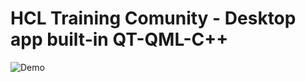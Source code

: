 # HCL Training Comunity - Desktop app built-in QT-QML-C++

![Demo](ggdrive)
#
[ggdrive]: https://doc-14-2c-docs.googleusercontent.com/docs/securesc/n9ctsghl4elprnubq000vpp8lb48oua7/6glj78qail5d22c0uufte8q4isqg7uc8/1660579350000/01110734758293319896/12544990335899285579/1ToUADMYfhRV66mJz2hGd5omhib5mSJwe?ax=AI9vYm4J1Dby5qDIYCRNIXzZ1CwEY06xMNviRvDo3Ffq6ZAOZt26MJz_eC71j25fSeAbvguQRBliKRwHr454UeTxE_FrwB9o7IyhDBI2cUgYGEvl_eUrMlIdg8YXWz7tROk_mOkDcFE_ku9auIhdc4s90oh-vNNm9COF2hf8rIePUukwwzFrBoIsiudecxHjZoGbMd4GsZ--6haE4V3sH4wBoJjdgNRszjawF8_Rb1rIWnn19b-KtiGd2h9D6yo8vEqtkqDwgdbPC0n2I6ZZONrK4emMKIn-Q-5GU0Ma772NZ2bDaZA23xXqDGanWFKutU31kITfLUoB00uN0fe2MHbcLXflXD8Ryt9F0S_yVQzcbKI4TB_vlMxQvaL-7miJPM3k7ABN-qnJ1DItF3zrw-5tok5bToTBqQFwwUrFTIJLRBWvu3olS00nlPvtXlXs1fgq0aVSQQohEDrFWnK9-tkTlxSHLdpYT8lX2qYUQuaXquTfwN-Zom8oGsVruy0WtBnTNDb0O_JEb2PU14g6YM6tXnxFzu1m3iSbh2IVHo2-fMRr0hWqFXNXuil7nEs9Q5gd5qQ_M0CCjjtIAdeszOYcQ3D6V8rWn-YGttihDOCpFFPT-qbxhRcAHbYvAMPz7vGO5W1fbPNU-WBVO0RCynEHFXN8nX8sbZqBu4aR5lsB6SWz5fXD2WVGPbyqK3H_NHD_GoI2uw3DB5tQ1dUqkZq9p1lTxWsMlYfTnmj72JyPdTX9vMH27yGrvkWhz0AtisM_YhxNLPUEWnkDjEtz6PwMlkcRUjsix95A9XwOGYxc54wLCf6Je4b8HGtg6TYaIq-VeHjR7mdoqaL4wObZWIwdGa7XXgCP4sXSCWgfBg17pCi6e8Cu81jJv9-fc5FeAQ&uuid=3777e489-da09-4fa2-a47e-669a1ee5ddb1&authuser=0 "Demo"
